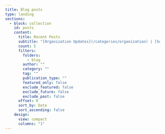 ```yaml
---
title: Blog posts
type: landing
sections:
  - block: collection
    id: posts
    content:
      title: Recent Posts
      subtitle: "[Organization Updates](/categories/organization) | [Service Updates](/categories/service) | [Community Impact](/categories/impact)"
      count: 5
      filters:
        folders:
          - blog
        author: ""
        category: ""
        tag: ""
        publication_type: ""
        featured_only: false
        exclude_featured: false
        exclude_future: false
        exclude_past: false
      offset: 0
      sort_by: Date
      sort_ascending: false
    design:
      view: compact
      columns: "1"
---
```

